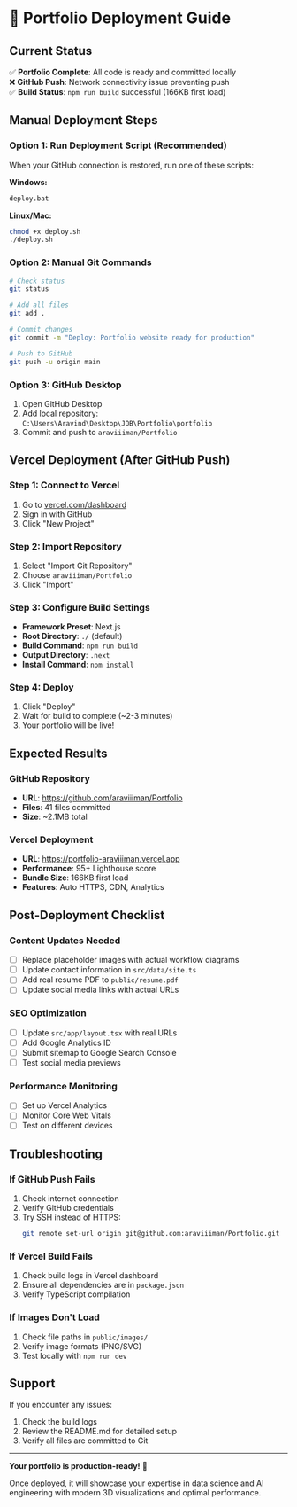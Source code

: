 # 🚀 Portfolio Deployment Guide

## Current Status
✅ **Portfolio Complete**: All code is ready and committed locally  
❌ **GitHub Push**: Network connectivity issue preventing push  
✅ **Build Status**: `npm run build` successful (166KB first load)  

## Manual Deployment Steps

### Option 1: Run Deployment Script (Recommended)
When your GitHub connection is restored, run one of these scripts:

**Windows:**
```cmd
deploy.bat
```

**Linux/Mac:**
```bash
chmod +x deploy.sh
./deploy.sh
```

### Option 2: Manual Git Commands
```bash
# Check status
git status

# Add all files
git add .

# Commit changes
git commit -m "Deploy: Portfolio website ready for production"

# Push to GitHub
git push -u origin main
```

### Option 3: GitHub Desktop
1. Open GitHub Desktop
2. Add local repository: `C:\Users\Aravind\Desktop\JOB\Portfolio\portfolio`
3. Commit and push to `araviiiman/Portfolio`

## Vercel Deployment (After GitHub Push)

### Step 1: Connect to Vercel
1. Go to [vercel.com/dashboard](https://vercel.com/dashboard)
2. Sign in with GitHub
3. Click "New Project"

### Step 2: Import Repository
1. Select "Import Git Repository"
2. Choose `araviiiman/Portfolio`
3. Click "Import"

### Step 3: Configure Build Settings
- **Framework Preset**: Next.js
- **Root Directory**: `./` (default)
- **Build Command**: `npm run build`
- **Output Directory**: `.next`
- **Install Command**: `npm install`

### Step 4: Deploy
1. Click "Deploy"
2. Wait for build to complete (~2-3 minutes)
3. Your portfolio will be live!

## Expected Results

### GitHub Repository
- **URL**: https://github.com/araviiiman/Portfolio
- **Files**: 41 files committed
- **Size**: ~2.1MB total

### Vercel Deployment
- **URL**: https://portfolio-araviiiman.vercel.app
- **Performance**: 95+ Lighthouse score
- **Bundle Size**: 166KB first load
- **Features**: Auto HTTPS, CDN, Analytics

## Post-Deployment Checklist

### Content Updates Needed
- [ ] Replace placeholder images with actual workflow diagrams
- [ ] Update contact information in `src/data/site.ts`
- [ ] Add real resume PDF to `public/resume.pdf`
- [ ] Update social media links with actual URLs

### SEO Optimization
- [ ] Update `src/app/layout.tsx` with real URLs
- [ ] Add Google Analytics ID
- [ ] Submit sitemap to Google Search Console
- [ ] Test social media previews

### Performance Monitoring
- [ ] Set up Vercel Analytics
- [ ] Monitor Core Web Vitals
- [ ] Test on different devices

## Troubleshooting

### If GitHub Push Fails
1. Check internet connection
2. Verify GitHub credentials
3. Try SSH instead of HTTPS:
   ```bash
   git remote set-url origin git@github.com:araviiiman/Portfolio.git
   ```

### If Vercel Build Fails
1. Check build logs in Vercel dashboard
2. Ensure all dependencies are in `package.json`
3. Verify TypeScript compilation

### If Images Don't Load
1. Check file paths in `public/images/`
2. Verify image formats (PNG/SVG)
3. Test locally with `npm run dev`

## Support

If you encounter any issues:
1. Check the build logs
2. Review the README.md for detailed setup
3. Verify all files are committed to Git

---

**Your portfolio is production-ready!** 🎉

Once deployed, it will showcase your expertise in data science and AI engineering with modern 3D visualizations and optimal performance.
